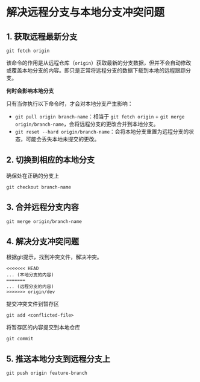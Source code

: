 # 解决远程分支与本地分支冲突问题

## 1. 获取远程最新分支

```git
git fetch origin
```

该命令的作用是从远程仓库（`origin`）获取最新的分支数据，但并不会自动修改或覆盖本地分支的内容。即只是正常将远程分支的数据下载到本地的远程跟踪分支。

**何时会影响本地分支**

只有当你执行以下命令时，才会对本地分支产生影响：

- `git pull origin branch-name`：相当于 `git fetch origin` + `git merge origin/branch-name`，会将远程分支的更改合并到本地分支。
- `git reset --hard origin/branch-name`：会将本地分支重置为远程分支的状态，可能会丢失本地未提交的更改。

## 2. 切换到相应的本地分支

确保处在正确的分支上

```git
git checkout branch-name
```

## 3. 合并远程分支内容

```git
git merge origin/branch-name
```

## 4. 解决分支冲突问题

根据git提示，找到冲突文件，解决冲突。

```
<<<<<<< HEAD
... (本地分支的内容)
=======
... (远程分支的内容)
>>>>>>> origin/dev
```

提交冲突文件到暂存区

```git
git add <conflicted-file>
```

将暂存区的内容提交到本地仓库

```git
git commit
```

## 5. 推送本地分支到远程分支上

```git
git push origin feature-branch
```

